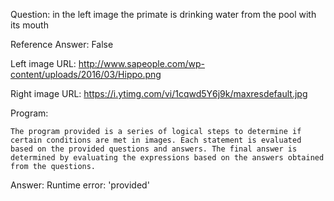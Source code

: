 Question: in the left image the primate is drinking water from the pool with its mouth

Reference Answer: False

Left image URL: http://www.sapeople.com/wp-content/uploads/2016/03/Hippo.png

Right image URL: https://i.ytimg.com/vi/1cqwd5Y6j9k/maxresdefault.jpg

Program:

```
The program provided is a series of logical steps to determine if certain conditions are met in images. Each statement is evaluated based on the provided questions and answers. The final answer is determined by evaluating the expressions based on the answers obtained from the questions.
```
Answer: Runtime error: 'provided'

